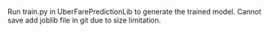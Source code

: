 Run train.py in UberFarePredictionLib to generate the trained model.
Cannot save add joblib file in git due to size limitation.